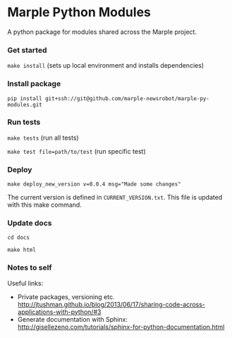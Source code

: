 # Marple Python Modules

A python package for modules shared across the Marple project.


### Get started

`make install` (sets up local environment and installs dependencies)

### Install package

`pip install git+ssh://git@github.com/marple-newsrobot/marple-py-modules.git`

### Run tests

`make tests` (run all tests)

`make test file=path/to/test` (run specific test)

### Deploy

`make deploy_new_version v=0.0.4 msg="Made some changes"`

The current version is defined in `CURRENT_VERSION.txt`. This file is updated with this make command.

### Update docs

`cd docs`

`make html`

### Notes to self

Useful links:

- Private packages, versioning etc. http://jtushman.github.io/blog/2013/06/17/sharing-code-across-applications-with-python/#3
- Generate documentation with Sphinx: http://gisellezeno.com/tutorials/sphinx-for-python-documentation.html

